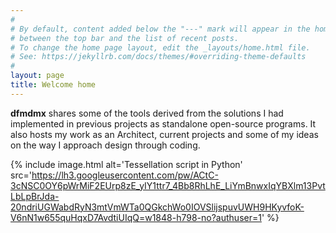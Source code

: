 ```yaml
---
#
# By default, content added below the "---" mark will appear in the home page
# between the top bar and the list of recent posts.
# To change the home page layout, edit the _layouts/home.html file.
# See: https://jekyllrb.com/docs/themes/#overriding-theme-defaults
#
layout: page
title: Welcome home
---
```


**dfmdmx** shares some of the tools derived from the solutions I had implemented in previous projects as standalone open-source programs. It also hosts my work as an Architect, current projects and some of my ideas on the way I approach design through coding.

{% include image.html alt='Tessellation script in Python' src='https://lh3.googleusercontent.com/pw/ACtC-3cNSC0OY6pWrMiF2EUrp8zE_yIY1ttr7_4Bb8RhLhE_LiYmBnwxIqYBXlm13PvtLbLpBrJda-20ndriUGWabdRyN3mtVmWTa0QGkchWo0IOVSlijspuvUWH9HKyvfoK-V6nN1w655quHqxD7AvdtiUIqQ=w1848-h798-no?authuser=1' %}
